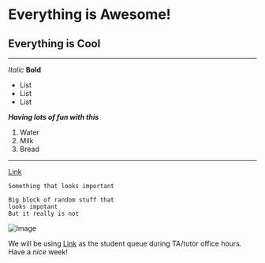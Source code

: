 # Everything is Awesome!

Everything is Cool
------------------
---
*Italic*
**Bold**

* List
* List
* List

***Having lots of fun with this***

1. Water
2. Milk
3. Bread

***
[Link](https://thetalan.github.io/cse15l-lab-reports/lab2test.html)

`Something that looks important`

```
Big block of random stuff that
looks impotant
But it really is not
```


![Image](https://st.depositphotos.com/1359043/1436/i/950/depositphotos_14367691-stock-photo-blue-violet-butterfly-isolated-on.jpg)


We will be using [Link](https://autograder.ucsd.edu) as the student queue during TA/tutor office hours.
  Have a _nice_ week!
